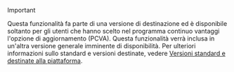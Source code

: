 > [!IMPORTANT]
> Questa funzionalità fa parte di una versione di destinazione ed è disponibile soltanto per gli utenti che hanno scelto nel programma continuo vantaggi l'opzione di aggiornamento (PCVA). Questa funzionalità verrà inclusa in un'altra versione generale imminente di disponibilità. Per ulteriori informazioni sullo standard e versioni destinate, vedere [Versioni standard e destinate alla piattaforma](../../fin-and-ops/get-started/public-preview-releases.md).
